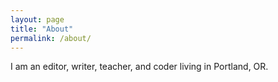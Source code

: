 ```yaml
---
layout: page
title: "About"
permalink: /about/
---
```


I am an editor, writer, teacher, and coder living in Portland, OR.
